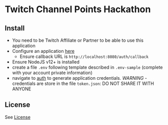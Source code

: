 # Twitch Channel Points Hackathon

## Install

- You need to be Twitch Affiliate or Partner to be able to use this application 
- Configure an application [here](https://dev.twitch.tv/console/apps)
  - Ensure callback URL is `http://localhost:8080/auth/callback`
- Ensure NodeJS v12+ is installed
- create a file `.env` following template described in `.env-sample` (complete with your account private information)
- navigate to [auth](http://localhost:8080/auth) to generate application credentials. *WARNING* - credentials are store in the file `token.json`: DO NOT SHARE IT WITH ANYONE

## License

See [License](LICENSE)